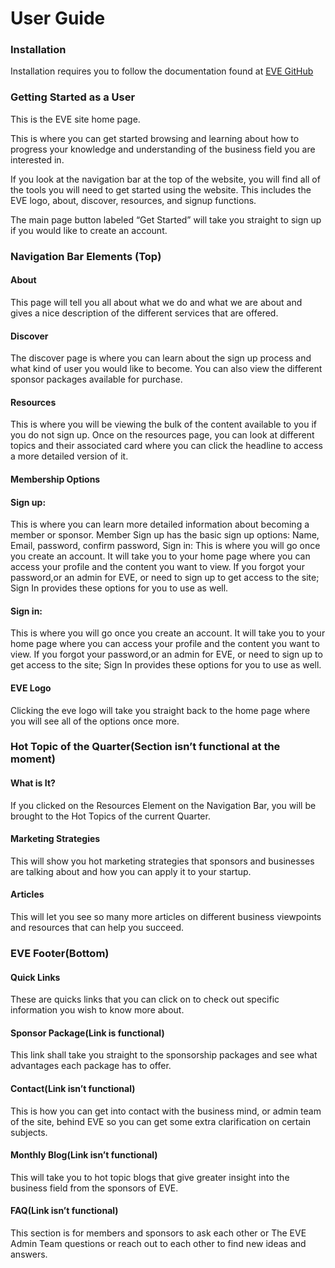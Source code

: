 # User Guide

### Installation
Installation requires you to follow the documentation found at [EVE GitHub](https://github.com/ialmani/EVE/tree/master/Documentation)
### Getting Started as a User
This is the EVE site home page.

This is where you can get started browsing and learning about how to progress your knowledge and understanding of the business field you are interested in. 

If you look at the navigation bar at the top of the website, you will find all of the tools you will need to get started using the website. This includes the EVE logo, about, discover, resources, and signup functions.

The main page button labeled “Get Started” will take you straight to sign up if you would like to create an account.

### Navigation Bar Elements (Top)
#### About
This page will tell you all about what we do and what we are about and gives a nice description of the different services that are offered.
#### Discover
The discover page is where you can learn about the sign up process and what kind of user you would like to become. You can also view the different sponsor packages available for purchase.
#### Resources
This is where you will be viewing the bulk of the content available to you if you do not sign up. Once on the resources page, you can look at different topics and their associated card where you can click the headline to access a more detailed version of it.
#### Membership Options

#### Sign up:
This is where you can learn more detailed information about becoming a member or sponsor. Member Sign up has the basic sign up options: Name, Email, password, confirm password, 
Sign in:
This is where you will go once you create an account. It will take you to your home page where you can access your profile and the content you want to view. If you forgot your password,or an admin for EVE, or need to sign up to get access to the site; Sign In provides these options for you to use as well.
 
#### Sign in:
This is where you will go once you create an account. It will take you to your home page where you can access your profile and the content you want to view. If you forgot your password,or an admin for EVE, or need to sign up to get access to the site; Sign In provides these options for you to use as well.

#### EVE Logo
Clicking the eve logo will take you straight back to the home page where you will see all of the options once more.

### Hot Topic of the Quarter(Section isn’t functional at the moment)

#### What is It?
If you clicked on the Resources Element on the Navigation Bar, you will be brought to the Hot Topics of the current Quarter. 

#### Marketing Strategies
This will show you hot marketing strategies that sponsors and businesses are talking about and how you can apply it to your startup.

#### Articles
This will let you see so many more articles on different business viewpoints and resources that can help you succeed.

### EVE Footer(Bottom)

#### Quick Links
These are quicks links that you can click on to check out specific information you wish to know more about.

#### Sponsor Package(Link is functional)
This link shall take you straight to the sponsorship packages and see what advantages each package has to offer.

#### Contact(Link isn’t functional)
This is how you can get into contact with the business mind, or admin team of the site, behind EVE so you can get some extra clarification on certain subjects.

#### Monthly Blog(Link isn’t functional)
This will take you to hot topic blogs that give greater insight into the business field from the sponsors of EVE.

#### FAQ(Link isn’t functional)
This section is for members and sponsors to ask each other or The EVE Admin Team questions or reach out to each other to find new ideas and answers.

